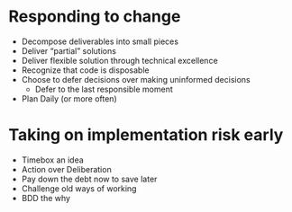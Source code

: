 # Responding to change
* Decompose deliverables into small pieces
* Deliver “partial” solutions
* Deliver flexible solution through technical excellence
* Recognize that code is disposable
* Choose to defer decisions over making uninformed decisions
  * Defer to the last responsible moment
* Plan Daily (or more often)

# Taking on implementation risk early
* Timebox an idea
* Action over Deliberation
* Pay down the debt now to save later
* Challenge old ways of working
* BDD the why
